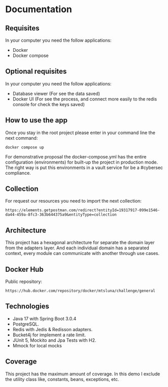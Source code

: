 # Documentation

## Requisites

In your computer you need the follow applications:

- Docker
- Docker compose

## Optional requisites

In your computer you need the follow applications:

- Database viewer (For see the data saved)
- Docker UI (For see the process, and connect more easily to the redis console for check the keys saved)

## How to use the app

Once you stay in the root project please enter in your command line the next command:

```
docker compose up
```

For demonstrative proposal the docker-compose.yml has the entire configuration (environments) for built-up the project in production mode. The right way is put this environments in a vault service for be a #cybersec compliance.

## Collection

For request our resources you need to import the next collection:
```
https://elements.getpostman.com/redirect?entityId=19317917-099e1546-da44-459a-8fc3-363b644375a9&entityType=collection
```

## Architecture

This project has a hexagonal architecture for separate the domain layer from the adapters layer. And each individual domain has a separated context, every module can communicate with another through use cases.

## Docker Hub

Public repository:

```
https://hub.docker.com/repository/docker/mtsluna/challenge/general
```

## Technologies

- Java 17 with Spring Boot 3.0.4
- PostgreSQL.
- Redis with Jedis & Redisson adapters.
- Bucket4j for implement a rate limit.
- JUnit 5, Mockito and Jpa Tests with H2.
- Mmock for local mocks

## Coverage

This project has the maximum amount of coverage. In this demo I exclude the utility class like, constants, beans, exceptions, etc.